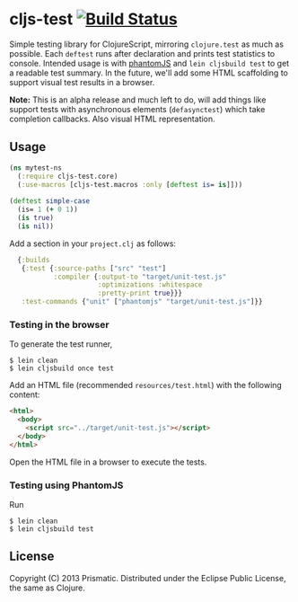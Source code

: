 # cljs-test [![Build Status](https://secure.travis-ci.org/rm-hull/cljs-test.png)](http://travis-ci.org/rm-hull/cljs-test)


Simple testing library for ClojureScript, mirroring `clojure.test` as much as possible. Each `deftest` runs after declaration and prints test statistics to console. Intended usage is with [phantomJS](http://phantomjs.org/) and `lein cljsbuild test` to get a readable test summary. In the future, we'll add some HTML scaffolding to support visual test results in a browser.

 <b>Note:</b> This is an alpha release and much left to do, will add things like support tests with asynchronous elements (`defasynctest`) which take completion callbacks. Also visual HTML representation.

## Usage

```clojure
(ns mytest-ns
  (:require cljs-test.core)
  (:use-macros [cljs-test.macros :only [deftest is= is]]))
  
(deftest simple-case
  (is= 1 (+ 0 1))
  (is true)
  (is nil))
```

Add a section in your ```project.clj``` as follows:

```clojure
  {:builds
   {:test {:source-paths ["src" "test"]
           :compiler {:output-to "target/unit-test.js"
                      :optimizations :whitespace
                      :pretty-print true}}}
   :test-commands {"unit" ["phantomjs" "target/unit-test.js"]}}
```
### Testing in the browser

To generate the test runner,

    $ lein clean
    $ lein cljsbuild once test

Add an HTML file (recommended ```resources/test.html```) with the following content:

```html
<html>
  <body>
    <script src="../target/unit-test.js"></script>
  </body>
</html>
```
Open the HTML file in a browser to execute the tests.

### Testing using PhantomJS

Run

    $ lein clean
    $ lein cljsbuild test

## License

Copyright (C) 2013 Prismatic.  Distributed under the Eclipse Public License, the same as Clojure.
